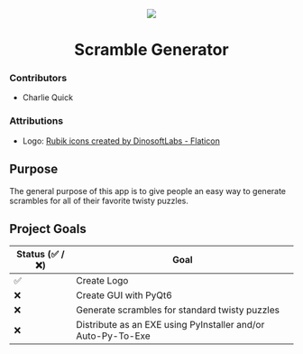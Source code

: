 <p align="center"> <img src="/images/logo-512x512.ico" /> </p>

<center> <h1> Scramble Generator </h1> </center>

### Contributors

- Charlie Quick

### Attributions

- Logo: <a href="https://www.flaticon.com/free-icons/rubik" title="Rubik icons">Rubik icons created by DinosoftLabs - Flaticon</a>

## Purpose

The general purpose of this app is to give people an easy way to generate scrambles for all of their favorite twisty puzzles.

## Project Goals

| Status (:white_check_mark: / :x:) | Goal                                                         |
| ------------------------------- | ------------------------------------------------------------ |
| :white_check_mark:              | Create Logo                                                  |
| :x:                             | Create GUI with PyQt6                                        |
| :x:                             | Generate scrambles for standard twisty puzzles               |
| :x:                             | Distribute as an EXE using PyInstaller and/or Auto-Py-To-Exe |
